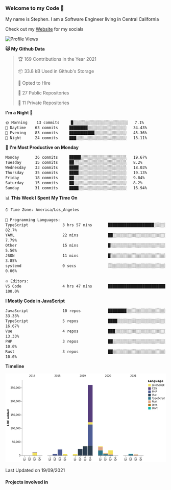### Welcome to my Code 👋

My name is Stephen. I am a Software Engineer living in Central California

Check out my [Website](https://snipey.dev) for my socials

<!--START_SECTION:waka-->
![Profile Views](http://img.shields.io/badge/Profile%20Views-0-blue)

**🐱 My Github Data** 

> 🏆 169 Contributions in the Year 2021
 > 
> 📦 33.8 kB Used in Github's Storage 
 > 
> 💼 Opted to Hire
 > 
> 📜 27 Public Repositories 
 > 
> 🔑 11 Private Repositories  
 > 
**I'm a Night 🦉** 

```text
🌞 Morning    13 commits     █░░░░░░░░░░░░░░░░░░░░░░░░   7.1% 
🌆 Daytime    63 commits     ████████░░░░░░░░░░░░░░░░░   34.43% 
🌃 Evening    83 commits     ███████████░░░░░░░░░░░░░░   45.36% 
🌙 Night      24 commits     ███░░░░░░░░░░░░░░░░░░░░░░   13.11%

```
📅 **I'm Most Productive on Monday** 

```text
Monday       36 commits     █████░░░░░░░░░░░░░░░░░░░░   19.67% 
Tuesday      15 commits     ██░░░░░░░░░░░░░░░░░░░░░░░   8.2% 
Wednesday    33 commits     ████░░░░░░░░░░░░░░░░░░░░░   18.03% 
Thursday     35 commits     ████░░░░░░░░░░░░░░░░░░░░░   19.13% 
Friday       18 commits     ██░░░░░░░░░░░░░░░░░░░░░░░   9.84% 
Saturday     15 commits     ██░░░░░░░░░░░░░░░░░░░░░░░   8.2% 
Sunday       31 commits     ████░░░░░░░░░░░░░░░░░░░░░   16.94%

```


📊 **This Week I Spent My Time On** 

```text
⌚︎ Time Zone: America/Los_Angeles

💬 Programming Languages: 
TypeScript               3 hrs 57 mins       ████████████████████░░░░░   82.7% 
YAML                     22 mins             ██░░░░░░░░░░░░░░░░░░░░░░░   7.79% 
Other                    15 mins             █░░░░░░░░░░░░░░░░░░░░░░░░   5.56% 
JSON                     11 mins             █░░░░░░░░░░░░░░░░░░░░░░░░   3.85% 
systemd                  0 secs              ░░░░░░░░░░░░░░░░░░░░░░░░░   0.06%

🔥 Editors: 
VS Code                  4 hrs 47 mins       █████████████████████████   100.0%

```

**I Mostly Code in JavaScript** 

```text
JavaScript               10 repos            ████████░░░░░░░░░░░░░░░░░   33.33% 
TypeScript               5 repos             ████░░░░░░░░░░░░░░░░░░░░░   16.67% 
Vue                      4 repos             ███░░░░░░░░░░░░░░░░░░░░░░   13.33% 
PHP                      3 repos             ██░░░░░░░░░░░░░░░░░░░░░░░   10.0% 
Rust                     3 repos             ██░░░░░░░░░░░░░░░░░░░░░░░   10.0%

```


**Timeline**

![Chart not found](https://raw.githubusercontent.com/Snipey/Snipey/master/charts/bar_graph.png) 


 Last Updated on 19/09/2021
<!--END_SECTION:waka-->

#### Projects involved in

